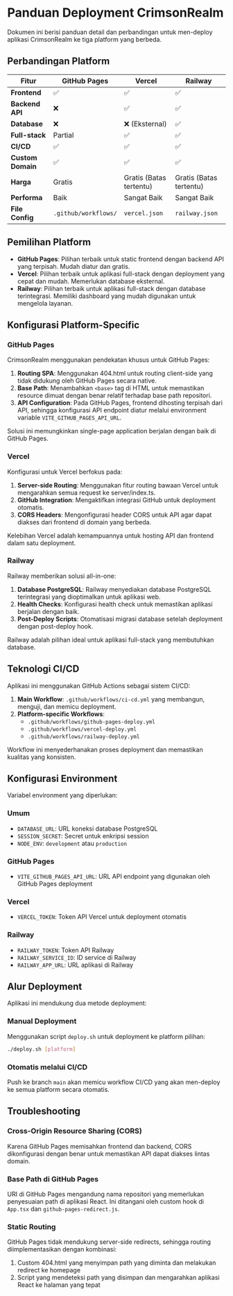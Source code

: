 # Panduan Deployment CrimsonRealm

Dokumen ini berisi panduan detail dan perbandingan untuk men-deploy aplikasi CrimsonRealm ke tiga platform yang berbeda.

## Perbandingan Platform

| Fitur | GitHub Pages | Vercel | Railway |
|-------|-------------|--------|---------|
| **Frontend** | ✅ | ✅ | ✅ |
| **Backend API** | ❌ | ✅ | ✅ |
| **Database** | ❌ | ❌ (Eksternal) | ✅ |
| **Full-stack** | Partial | ✅ | ✅ |
| **CI/CD** | ✅ | ✅ | ✅ |
| **Custom Domain** | ✅ | ✅ | ✅ |
| **Harga** | Gratis | Gratis (Batas tertentu) | Gratis (Batas tertentu) |
| **Performa** | Baik | Sangat Baik | Sangat Baik |
| **File Config** | `.github/workflows/` | `vercel.json` | `railway.json` |

## Pemilihan Platform

- **GitHub Pages**: Pilihan terbaik untuk static frontend dengan backend API yang terpisah. Mudah diatur dan gratis.
- **Vercel**: Pilihan terbaik untuk aplikasi full-stack dengan deployment yang cepat dan mudah. Memerlukan database eksternal.
- **Railway**: Pilihan terbaik untuk aplikasi full-stack dengan database terintegrasi. Memiliki dashboard yang mudah digunakan untuk mengelola layanan.

## Konfigurasi Platform-Specific

### GitHub Pages

CrimsonRealm menggunakan pendekatan khusus untuk GitHub Pages:

1. **Routing SPA**: Menggunakan 404.html untuk routing client-side yang tidak didukung oleh GitHub Pages secara native.
2. **Base Path**: Menambahkan `<base>` tag di HTML untuk memastikan resource dimuat dengan benar relatif terhadap base path repositori.
3. **API Configuration**: Pada GitHub Pages, frontend dihosting terpisah dari API, sehingga konfigurasi API endpoint diatur melalui environment variable `VITE_GITHUB_PAGES_API_URL`.

Solusi ini memungkinkan single-page application berjalan dengan baik di GitHub Pages.

### Vercel

Konfigurasi untuk Vercel berfokus pada:

1. **Server-side Routing**: Menggunakan fitur routing bawaan Vercel untuk mengarahkan semua request ke server/index.ts.
2. **GitHub Integration**: Mengaktifkan integrasi GitHub untuk deployment otomatis.
3. **CORS Headers**: Mengonfigurasi header CORS untuk API agar dapat diakses dari frontend di domain yang berbeda.

Kelebihan Vercel adalah kemampuannya untuk hosting API dan frontend dalam satu deployment.

### Railway

Railway memberikan solusi all-in-one:

1. **Database PostgreSQL**: Railway menyediakan database PostgreSQL terintegrasi yang dioptimalkan untuk aplikasi web.
2. **Health Checks**: Konfigurasi health check untuk memastikan aplikasi berjalan dengan baik.
3. **Post-Deploy Scripts**: Otomatisasi migrasi database setelah deployment dengan post-deploy hook.

Railway adalah pilihan ideal untuk aplikasi full-stack yang membutuhkan database.

## Teknologi CI/CD

Aplikasi ini menggunakan GitHub Actions sebagai sistem CI/CD:

1. **Main Workflow**: `.github/workflows/ci-cd.yml` yang membangun, menguji, dan memicu deployment.
2. **Platform-specific Workflows**:
   - `.github/workflows/github-pages-deploy.yml`
   - `.github/workflows/vercel-deploy.yml`
   - `.github/workflows/railway-deploy.yml`

Workflow ini menyederhanakan proses deployment dan memastikan kualitas yang konsisten.

## Konfigurasi Environment

Variabel environment yang diperlukan:

### Umum
- `DATABASE_URL`: URL koneksi database PostgreSQL
- `SESSION_SECRET`: Secret untuk enkripsi session
- `NODE_ENV`: `development` atau `production`

### GitHub Pages
- `VITE_GITHUB_PAGES_API_URL`: URL API endpoint yang digunakan oleh GitHub Pages deployment

### Vercel
- `VERCEL_TOKEN`: Token API Vercel untuk deployment otomatis

### Railway
- `RAILWAY_TOKEN`: Token API Railway
- `RAILWAY_SERVICE_ID`: ID service di Railway
- `RAILWAY_APP_URL`: URL aplikasi di Railway

## Alur Deployment

Aplikasi ini mendukung dua metode deployment:

### Manual Deployment
Menggunakan script `deploy.sh` untuk deployment ke platform pilihan:
```bash
./deploy.sh [platform]
```

### Otomatis melalui CI/CD
Push ke branch `main` akan memicu workflow CI/CD yang akan men-deploy ke semua platform secara otomatis.

## Troubleshooting

### Cross-Origin Resource Sharing (CORS)
Karena GitHub Pages memisahkan frontend dan backend, CORS dikonfigurasi dengan benar untuk memastikan API dapat diakses lintas domain.

### Base Path di GitHub Pages
URI di GitHub Pages mengandung nama repositori yang memerlukan penyesuaian path di aplikasi React. Ini ditangani oleh custom hook di `App.tsx` dan `github-pages-redirect.js`.

### Static Routing
GitHub Pages tidak mendukung server-side redirects, sehingga routing diimplementasikan dengan kombinasi:
1. Custom 404.html yang menyimpan path yang diminta dan melakukan redirect ke homepage
2. Script yang mendeteksi path yang disimpan dan mengarahkan aplikasi React ke halaman yang tepat